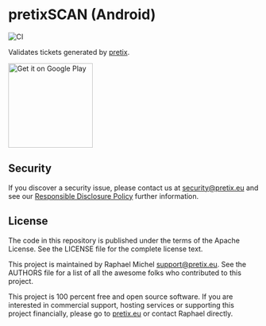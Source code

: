 pretixSCAN (Android)
====================

![CI](https://github.com/pretix/pretixscan-android/workflows/CI/badge.svg)

Validates tickets generated by [pretix](https://pretix.eu).

<a href='https://play.google.com/store/apps/details?id=eu.pretix.pretixscan.droid&utm_source=global_co&utm_medium=prtnr&utm_content=Mar2515&utm_campaign=PartBadge&pcampaignid=MKT-Other-global-all-co-prtnr-py-PartBadge-Mar2515-1'><img alt='Get it on Google Play' src='https://play.google.com/intl/en_us/badges/images/generic/en_badge_web_generic.png' width="170"/></a>

Security
--------

If you discover a security issue, please contact us at security@pretix.eu and see our [Responsible Disclosure Policy](https://docs.pretix.eu/trust/security/disclosure/) further information.

License
-------
The code in this repository is published under the terms of the Apache License. 
See the LICENSE file for the complete license text.

This project is maintained by Raphael Michel <support@pretix.eu>. See the
AUTHORS file for a list of all the awesome folks who contributed to this project.

This project is 100 percent free and open source software. If you are interested in
commercial support, hosting services or supporting this project financially, please 
go to [pretix.eu](https://pretix.eu) or contact Raphael directly.
